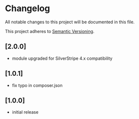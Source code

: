 # Changelog

All notable changes to this project will be documented in this file.

This project adheres to [Semantic Versioning](http://semver.org/).

## [2.0.0]

* module upgraded for SilverStripe 4.x compatibility

## [1.0.1]

* fix typo in composer.json

## [1.0.0]

* initial release
